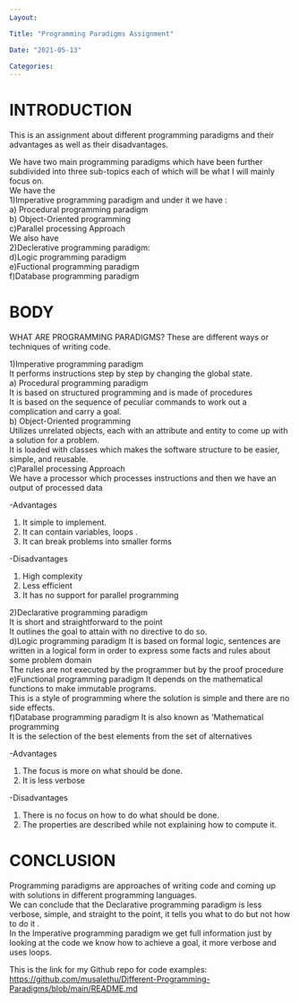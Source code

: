 ```yaml
---
Layout:

Title: "Programming Paradigms Assignment"

Date: "2021-05-13"

Categories:
---
```


# INTRODUCTION
This is an assignment about different programming paradigms and their advantages as well as their disadvantages.<br>

We have two main programming paradigms which have been further subdivided into three sub-topics each of which will be what I will mainly focus on.<br>
We have the<br> 1)Imperative programming paradigm and under it we have :<br>
a) Procedural programming paradigm<br>
b) Object-Oriented programming <br>
c)Parallel processing Approach <br>
We also have <br>2)Declerative programming paradigm:<br>
d)Logic programming paradigm<br>
e)Fuctional programming paradigm<br>
f)Database programming paradigm<br>


# BODY
 WHAT ARE PROGRAMMING PARADIGMS?
 These are different ways or techniques of writing code. <br>

 1)Imperative programming paradigm<br>
 It performs instructions step by step by changing the global state.<br>
 a) Procedural programming paradigm <br>
 It is based on structured programming and is made of procedures <br>
 It is based on the sequence of peculiar commands to work out a complication and carry a goal.  <br>
 b) Object-Oriented programming <br>
 Utilizes unrelated objects, each with an attribute and entity to come up with a solution for a problem.  <br> It is loaded with classes which makes the software structure to be easier, simple, and reusable. <br>
 c)Parallel processing Approach<br>
 We have a processor which processes instructions and then we have an output of processed data<br>

-Advantages<br>
1) It simple to implement.<br>
2) It can contain variables, loops .<br>
3) It can break problems into smaller forms<br>

-Disadvantages<br>
1) High complexity<br>
2) Less efficient<br>
3) It has no support for parallel programming<br>


 2)Declarative programming paradigm<br>
 It is short and straightforward to the point <br>
 It outlines the goal to attain with no directive to do so. <br>
 d)Logic programming paradigm
It is based on formal logic, sentences are written in a logical form in order to express some facts and rules about some problem domain <br>
The rules are not executed by the programmer but by the proof procedure <br>
 e)Functional programming paradigm
 It depends on the mathematical functions to make immutable programs. <br> This is a style of programming where the solution is simple and there are no side effects. <br>
 f)Database programming paradigm
 It is also known as 'Mathematical programming<br>
 It is the selection of the best elements from the set of alternatives<br>

 -Advantages<br>
1) The focus is more on what should be done.<br>
2) It is less verbose <br>

-Disadvantages<br>
1) There is no focus on how to do what should be done.<br>
2) The properties are described while not explaining how to compute it.<br>
 

# CONCLUSION
Programming paradigms are approaches of writing code and coming up with solutions in different programming languages.<br>
We can conclude that the Declarative programming paradigm is less verbose, simple, and straight to the point, it tells you what to do but not how to do it .<br> 
In the Imperative programming paradigm we get full information just by looking at the code we know how to achieve a goal, it more verbose and uses loops. <br>

This is the link for my Github repo for code examples: <br>
https://github.com/musalethu/Different-Programming-Paradigms/blob/main/README.md